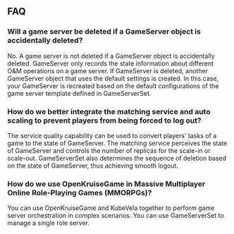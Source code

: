 ## FAQ

### Will a game server be deleted if a GameServer object is accidentally deleted?

No. A game server is not deleted if a GameServer object is accidentally deleted. GameServer only records the state information about different O&M operations on a game server. If GameServer is deleted, another GameServer object that uses the default settings is created. In this case, your GameServer is recreated based on the default configurations of the game server template defined in GameServerSet.


### How do we better integrate the matching service and auto scaling to prevent players from being forced to log out?
   
The service quality capability can be used to convert players' tasks of a game to the state of GameServer. The matching service perceives the state of GameServer and controls the number of replicas for the scale-in or scale-out. GameServerSet also determines the sequence of deletion based on the state of GameServer, thus achieving smooth logout.


### How do we use OpenKruiseGame in Massive Multiplayer Online Role-Playing Games (MMORPGs)?

You can use OpenKruiseGame and KubeVela together to perform game server orchestration in complex scenarios. You can use GameServerSet to manage a single role server.

